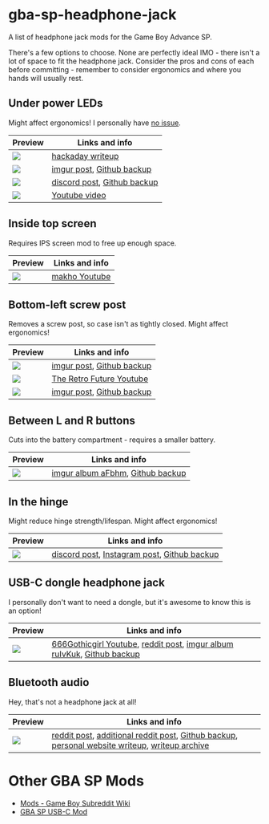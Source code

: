# gba-sp-headphone-jack
 A list of headphone jack mods for the Game Boy Advance SP.
 
 There's a few options to choose. None are perfectly ideal IMO - there isn't a lot of space to fit the headphone jack. Consider the pros and cons of each before committing - remember to consider ergonomics and where you hands will usually rest.

## Under power LEDs
Might affect ergonomics! I personally have [no issue](under-power-LED-ergonomics.jpg).

Preview | Links and info
------------ | -------------
![](thumbnails/hackaday-173427-gba-sp-headphone-jack-mod.jpg) | [hackaday writeup](https://hackaday.io/project/173427-gba-sp-headphone-jack-mod)
![](thumbnails/imgur-da826qH.jpg) | [imgur post](https://imgur.com/a/da826qH), [Github backup](backups/imgur-da826qH/)
![](thumbnails/discord-orangeglo.png) | [discord post](https://discordapp.com/channels/246604458744610816/332487777986019337/734842804538179667), [Github backup](backups/discord-orangeglo.png)
![](thumbnails/youtube-W3H48VH9VDw.png) | [Youtube video](https://www.youtube.com/watch?v=W3H48VH9VDw)

## Inside top screen
Requires IPS screen mod to free up enough space.

Preview | Links and info
------------ | -------------
![](thumbnails/youtube-L5i0NNrpfFw.png) | [makho Youtube](https://www.youtube.com/watch?v=L5i0NNrpfFw)

## Bottom-left screw post
Removes a screw post, so case isn't as tightly closed. Might affect ergonomics!

Preview | Links and info
------------ | -------------
![](thumbnails/imgur-mqhpRvp.jpg) | [imgur post](https://imgur.com/a/mqhpRvp), [Github backup](backups/imgur-mqhpRvp/)
![](thumbnails/youtube-MOywVfRrYTg.png) | [The Retro Future Youtube](https://www.youtube.com/watch?v=MOywVfRrYTg)
![](thumbnails/imgur-xWTdjy3.jpg) | [imgur post](https://imgur.com/gallery/xWTdjy3), [Github backup](backups/imgur-xWTdjy3/)

## Between L and R buttons
Cuts into the battery compartment - requires a smaller battery.

Preview | Links and info
------------ | -------------
![](thumbnails/imgur-aFbhm.jpg) | [imgur album aFbhm](https://imgur.com/a/aFbhm), [Github backup](backups/imgur-aFbhm/)

## In the hinge
Might reduce hinge strength/lifespan. Might affect ergonomics!

Preview | Links and info
------------ | -------------
![](thumbnails/discord-sammy.sam.jpg) | [discord post](https://discordapp.com/channels/246604458744610816/332487777986019337/733445195001102468), [Instagram post](https://www.instagram.com/p/CCzr_ZOlZCR/), [Github backup](backups/discord-sammy.sam/)

## USB-C dongle headphone jack
I personally don't want to need a dongle, but it's awesome to know this is an option!

Preview | Links and info
------------ | -------------
![](thumbnails/youtube-5_2sGFCsaPw.png) | [666Gothicgirl Youtube](https://www.youtube.com/watch?v=5_2sGFCsaPw), [reddit post](https://www.reddit.com/r/Gameboy/comments/e62yc5/complete_my_cover_for_the_usb_c_port_that_i_build/f9qq91v/), [imgur album ruIvKuk](https://imgur.com/a/ruIvKuk), [Github backup](backups/imgur-ruIvKuk/)

## Bluetooth audio
Hey, that's not a headphone jack at all!

Preview | Links and info
------------ | -------------
![](thumbnails/gameboy-subreddit-eg937m.jpg) | [reddit post](https://www.reddit.com/r/Gameboy/comments/eg937m/gameboy_advance_sp_bluetooth_audio_mod/), [additional reddit post](https://www.reddit.com/r/Gameboy/comments/gc5k7x/gba_with_bluetooth_audio/), [Github backup](backups/gameboy-subreddit-eg937m/), [personal website writeup](https://mmax.tech/?p=3895&lang=en), [writeup archive](https://web.archive.org/web/20201025163111/https://mmax.tech/?p=3895&lang=en)


# Other GBA SP Mods
* [Mods - Game Boy Subreddit Wiki](https://www.reddit.com/r/GameBoy/wiki/mods)
* [GBA SP USB-C Mod](https://github.com/rorosaurus/gba-sp-usb-c)